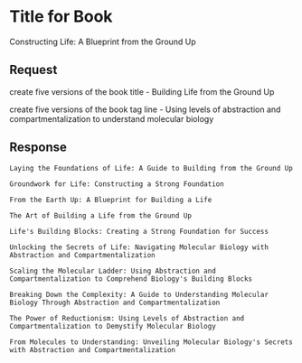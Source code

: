 # Title for Book
Constructing Life: A Blueprint from the Ground Up

## Request 

create five versions of the book title - Building Life from the Ground Up

create five versions of the book tag line - Using levels of abstraction and compartmentalization to understand molecular biology

## Response

    Laying the Foundations of Life: A Guide to Building from the Ground Up

    Groundwork for Life: Constructing a Strong Foundation

    From the Earth Up: A Blueprint for Building a Life

    The Art of Building a Life from the Ground Up

    Life's Building Blocks: Creating a Strong Foundation for Success

    Unlocking the Secrets of Life: Navigating Molecular Biology with Abstraction and Compartmentalization
    
    Scaling the Molecular Ladder: Using Abstraction and Compartmentalization to Comprehend Biology's Building Blocks
    
    Breaking Down the Complexity: A Guide to Understanding Molecular Biology Through Abstraction and Compartmentalization
    
    The Power of Reductionism: Using Levels of Abstraction and Compartmentalization to Demystify Molecular Biology
    
    From Molecules to Understanding: Unveiling Molecular Biology's Secrets with Abstraction and Compartmentalization

    
